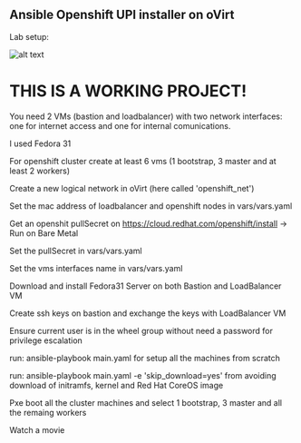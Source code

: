 ## Ansible Openshift UPI installer on oVirt

Lab setup:

![alt text](https://raw.githubusercontent.com/ValentinoUberti/haproxy-dnsmasq-configurator-for-openshift-upi/master/files/OvirtLabV2.png)

# THIS IS A WORKING PROJECT! #

You need 2 VMs (bastion and loadbalancer) with two network interfaces: one for internet access and one for internal comunications.

I used Fedora 31

For openshift cluster create at least 6 vms (1 bootstrap, 3 master and at least 2 workers)

Create a new logical network in oVirt (here called 'openshift_net')

Set the mac address of loadbalancer and openshift nodes in vars/vars.yaml 

Get an openshit pullSecret on  https://cloud.redhat.com/openshift/install  -> Run on Bare Metal

Set the pullSecret in vars/vars.yaml

Set the vms interfaces name  in vars/vars.yaml

Download and install Fedora31 Server on both Bastion and LoadBalancer VM

Create ssh keys on bastion and exchange the keys with LoadBalancer VM

Ensure current user is in the wheel group without need a password for privilege escalation

run: ansible-playbook main.yaml for setup all the machines from scratch

run: ansible-playbook main.yaml -e 'skip_download=yes' from avoiding download of initramfs, kernel and Red Hat CoreOS image

Pxe boot all the cluster machines and select 1 bootstrap, 3 master and all the remaing workers

Watch a movie



